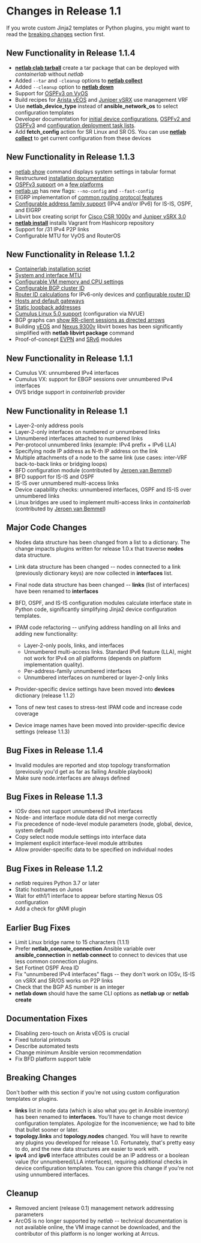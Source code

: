 # Changes in Release 1.1

If you wrote custom Jinja2 templates or Python plugins, you might want to read the [breaking changes](#breaking-changes) section first.

## New Functionality in Release 1.1.4

* **[netlab clab tarball](../netlab/clab.md)** create a tar package that can be deployed with *containerlab* without *netlab*
* Added `--tar` and `-cleanup` options to **[netlab collect](../netlab/collect.md)**
* Added `--cleanup` option to **[netlab down](../netlab/down.md)**
* Support for [OSPFv3 on VyOS](../module/ospf.md)
* Build recipes for [Arista vEOS](../labs/eos.md) and [Juniper vSRX](../labs/vsrx.md) use management VRF
* Use **netlab_device_type** instead of **ansible_network_os** to select configuration templates
* Developer documentation for [initial device configurations](../dev/config/initial.md), [OSPFv2 and OSPFv3](../dev/config/ospf.md) and [configuration deployment task lists](../dev/config/deploy.md).
* Add **fetch_config** action for SR Linux and SR OS. You can use **[netlab collect](../netlab/collect.md)** to get current configuration from these devices

## New Functionality in Release 1.1.3

* [netlab show](../netlab/show.md) command displays system settings in tabular format
* Restructured [installation documentation](../install.md)
* [OSPFv3 support](../module/ospf.md) on a [few platforms](../platforms.md#ipv6-support)
* [netlab up](../netlab/up.md) has new flags: `--no-config` and `--fast-config`
* EIGRP implementation of [common routing protocol features](../module/routing.md)
* [Configurable address family support](../module/routing.md) (IPv4 and/or IPv6) for IS-IS, OSPF, and EIGRP
* Libvirt box creating script for [Cisco CSR 1000v](../labs/csr.md) and [Juniper vSRX 3.0](../labs/vsrx.md)
* **[netlab install](../netlab/install.md)** installs Vagrant from Hashicorp repository
* Support for /31 IPv4 P2P links
* Configurable MTU for VyOS and RouterOS

## New Functionality in Release 1.1.2

* [Containerlab installation script](../netlab/install.md)
* [System and interface MTU](../links.md#changing-mtu)
* [Configurable VM memory and CPU settings](../nodes.md#node-attributes)
* [Configurable BGP cluster ID](../module/bgp.md#node-configuration-parameters)
* [Router ID calculations](../example/addressing-tutorial.md#using-built-in-address-pools) for IPv6-only devices and [configurable router ID](../module/ospf.md#node-parameters)
* [Hosts and default gateways](../links.md#hosts-and-default-gateways)
* [Static loopback addresses](../nodes.md#node-attributes)
* [Cumulus Linux 5.0 support](../platforms.md) (configuration via NVUE)
* BGP graphs can [show RR-client sessions as directed arrows](../outputs/graph.md)
* Building [vEOS](../labs/eos.md) and [Nexus 9300v](../labs/nxos.md) libvirt boxes has been significantly simplified with **netlab libvirt package** command
* Proof-of-concept [EVPN](../module/evpn.md) and [SRv6](../module/srv6.md) modules

## New Functionality in Release 1.1.1

* Cumulus VX: unnumbered IPv4 interfaces
* Cumulus VX: support for EBGP sessions over unnumbered IPv4 interfaces
* OVS bridge support in *containerlab* provider

## New Functionality in Release 1.1

* Layer-2-only address pools
* Layer-2-only interfaces on numbered or unnumbered links
* Unnumbered interfaces attached to numbered links
* Per-protocol unnumbered links (example: IPv4 prefix + IPv6 LLA)
* Specifying node IP address as N-th IP address on the link
* Multiple attachments of a node to the same link (use cases: inter-VRF back-to-back links or bridging loops)
* BFD configuration module (contributed by [Jeroen van Bemmel](https://github.com/jbemmel))
* BFD support for IS-IS and OSPF
* IS-IS over unnumbered multi-access links
* Device capability checks: unnumbered interfaces, OSPF and IS-IS over unnumbered links
* Linux bridges are used to implement multi-access links in *containerlab* (contributed by [Jeroen van Bemmel](https://github.com/jbemmel))

## Major Code Changes

* Nodes data structure has been changed from a list to a dictionary. The change impacts plugins written for release 1.0.x that traverse **nodes** data structure.
* Link data structure has been changed -- nodes connected to a link (previously dictionary keys) are now collected in **interfaces** list.
* Final node data structure has been changed -- **links** (list of interfaces) have been renamed to **interfaces**
* BFD, OSPF, and IS-IS configuration modules calculate interface state in Python code, significantly simplifying Jinja2 device configuration templates.
* IPAM code refactoring -- unifying address handling on all links and adding new functionality:

	* Layer-2-only pools, links, and interfaces
	* Unnumbered multi-access links. Standard IPv6 feature (LLA), might not work for IPv4 on all platforms (depends on platform implementation quality).
	* Per-address-family unnumbered interfaces
	* Unnumbered interfaces on numbered or layer-2-only links

* Provider-specific device settings have been moved into **devices** dictionary (release 1.1.2)
* Tons of new test cases to stress-test IPAM code and increase code coverage
* Device image names have been moved into provider-specific device settings (release 1.1.3)

## Bug Fixes in Release 1.1.4

* Invalid modules are reported and stop topology transformation (previously you'd get as far as failing Ansible playbook)
* Make sure node.interfaces are always defined

## Bug Fixes in Release 1.1.3

* IOSv does not support unnumbered IPv4 interfaces
* Node- and interface module data did not merge correctly
* Fix precedence of node-level module parameters (node, global, device, system default)
* Copy select node module settings into interface data
* Implement explicit interface-level module attributes
* Allow provider-specific data to be specified on individual nodes

## Bug Fixes in Release 1.1.2

* *netlab* requires Python 3.7 or later
* Static hostnames on Junos
* Wait for eth1/1 interface to appear before starting Nexus OS configuration
* Add a check for gNMI plugin

## Earlier Bug Fixes

* Limit Linux bridge name to 15 characters (1.1.1)
* Prefer **netlab_console_connection** Ansible variable over **ansible_connection** in **netlab connect** to connect to devices that use less common connection plugins. 
* Set Fortinet OSPF Area ID
* Fix "unnumbered IPv4 interfaces" flags -- they don't work on IOSv, IS-IS on vSRX and SR/OS works on P2P links
* Check that the BGP AS number is an integer
* **netlab down** should have the same CLI options as **netlab up** or **netlab create**

## Documentation Fixes

* Disabling zero-touch on Arista vEOS is crucial
* Fixed tutorial printouts
* Describe automated tests
* Change minimum Ansible version recommendation
* Fix BFD platform support table

## Breaking Changes

Don't bother with this section if you're not using custom configuration templates or plugins.

* **links** list in node data (which is also what you get in Ansible inventory) has been renamed to **interfaces**. You'll have to change most device configuration templates. Apologize for the inconvenience; we had to bite that bullet sooner or later.
* **topology.links** and **topology.nodes** changed. You will have to rewrite any plugins you developed for release 1.0. Fortunately, that's pretty easy to do, and the new data structures are easier to work with.
* **ipv4** and **ipv6** interface attributes could be an IP address or a boolean value (for unnumbered/LLA interfaces), requiring additional checks in device configuration templates. You can ignore this change if you're not using unnumbered interfaces.

## Cleanup

* Removed ancient (release 0.1) management network addressing parameters
* ArcOS is no longer supported by *netlab* -- technical documentation is not available online, the VM image cannot be downloaded, and the contributor of this platform is no longer working at Arrcus.
